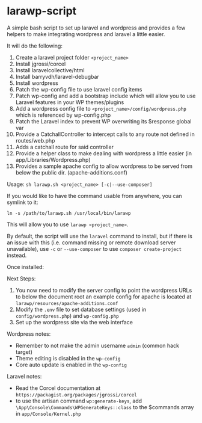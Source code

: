 # larawp-script
A simple bash script to set up laravel and wordpress and provides a few helpers to make integrating 
wordpress and laravel a little easier.

It will do the following:

1. Create a laravel project folder `<project_name>`
2. Install jgrossi/corcel
3. Install laravelcollective/html
4. Install barryvdh/laravel-debugbar 
5. Install wordpress
6. Patch the wp-config file to use laravel config items 
7. Patch wp-config and add a bootstrap include which will allow you to use Laravel features in your WP themes/plugins
8. Add a wordpress config file to `<project_name>/config/wordpress.php` which is referenced by wp-config.php
9. Patch the Laravel index to prevent WP overwriting its $response global var
10. Provide a CatchallController to intercept calls to any route not defined in routes/web.php
11. Adds a catchall route for said controller
12. Provide a helper class to make dealing with wordpress a little easier (in app/Libraries/Wordpress.php)
13. Provides a sample apache config to allow wordpress to be served from below the public dir. (apache-additions.conf) 

Usage: `sh larawp.sh <project_name> [-c|--use-composer]`

If you would like to have the command usable from anywhere, you can symlink to it:

`ln -s /path/to/larawp.sh /usr/local/bin/larawp`

This will allow you to use `larawp <project_name>`.

By default, the script will use the `laravel` command to install, but if there is an issue with this 
(i.e. command missing or remote download server unavailable), use `-c` or `--use-composer` to use 
`composer create-project` instead.

Once installed:

Next Steps: 

1. You now need to modify the server config to point the wordpress URLs to below the document root
an example config for apache is located at `larawp/resources/apache-additions.conf`
2. Modify the `.env` file to set database settings (used in `config/wordpress.php`) and `wp-config.php`
3. Set up the wordpress site via the web interface

Wordpress notes: 

* Remember to not make the admin username `admin` (common hack target)
* Theme editing is disabled in the `wp-config`
* Core auto update is enabled in the `wp-config`

Laravel notes: 

* Read the Corcel documentation at `https://packagist.org/packages/jgrossi/corcel`
* to use the artisan command `wp:generate-keys`, add `\App\Console\Commands\WPGenerateKeys::class` to the $commands array in `app/Console/Kernel.php`
